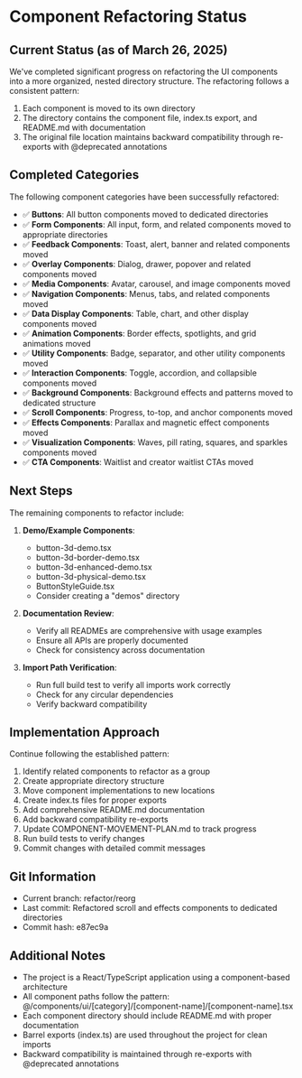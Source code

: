 # Component Refactoring Status

## Current Status (as of March 26, 2025)

We've completed significant progress on refactoring the UI components into a more organized, nested directory structure. The refactoring follows a consistent pattern:

1. Each component is moved to its own directory
2. The directory contains the component file, index.ts export, and README.md with documentation
3. The original file location maintains backward compatibility through re-exports with @deprecated annotations

## Completed Categories

The following component categories have been successfully refactored:

- ✅ **Buttons**: All button components moved to dedicated directories
- ✅ **Form Components**: All input, form, and related components moved to appropriate directories
- ✅ **Feedback Components**: Toast, alert, banner and related components moved
- ✅ **Overlay Components**: Dialog, drawer, popover and related components moved
- ✅ **Media Components**: Avatar, carousel, and image components moved
- ✅ **Navigation Components**: Menus, tabs, and related components moved
- ✅ **Data Display Components**: Table, chart, and other display components moved
- ✅ **Animation Components**: Border effects, spotlights, and grid animations moved
- ✅ **Utility Components**: Badge, separator, and other utility components moved
- ✅ **Interaction Components**: Toggle, accordion, and collapsible components moved
- ✅ **Background Components**: Background effects and patterns moved to dedicated structure
- ✅ **Scroll Components**: Progress, to-top, and anchor components moved
- ✅ **Effects Components**: Parallax and magnetic effect components moved
- ✅ **Visualization Components**: Waves, pill rating, squares, and sparkles components moved
- ✅ **CTA Components**: Waitlist and creator waitlist CTAs moved

## Next Steps

The remaining components to refactor include:

1. **Demo/Example Components**:
   - button-3d-demo.tsx
   - button-3d-border-demo.tsx
   - button-3d-enhanced-demo.tsx
   - button-3d-physical-demo.tsx
   - ButtonStyleGuide.tsx
   - Consider creating a "demos" directory

4. **Documentation Review**:
   - Verify all READMEs are comprehensive with usage examples
   - Ensure all APIs are properly documented
   - Check for consistency across documentation

5. **Import Path Verification**:
   - Run full build test to verify all imports work correctly
   - Check for any circular dependencies
   - Verify backward compatibility

## Implementation Approach

Continue following the established pattern:

1. Identify related components to refactor as a group
2. Create appropriate directory structure
3. Move component implementations to new locations
4. Create index.ts files for proper exports
5. Add comprehensive README.md documentation
6. Add backward compatibility re-exports
7. Update COMPONENT-MOVEMENT-PLAN.md to track progress
8. Run build tests to verify changes
9. Commit changes with detailed commit messages

## Git Information

- Current branch: refactor/reorg
- Last commit: Refactored scroll and effects components to dedicated directories
- Commit hash: e87ec9a

## Additional Notes

- The project is a React/TypeScript application using a component-based architecture
- All component paths follow the pattern: @/components/ui/[category]/[component-name]/[component-name].tsx
- Each component directory should include README.md with proper documentation
- Barrel exports (index.ts) are used throughout the project for clean imports
- Backward compatibility is maintained through re-exports with @deprecated annotations